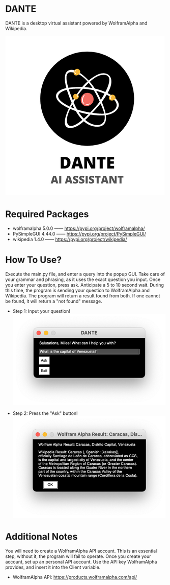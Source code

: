 # DANTE
DANTE is a desktop virtual assistant powered by WolframAlpha and Wikipedia.

![alt text](https://github.com/MilesWJ/DANTE/blob/804a86fc3daa35f5c0bea70850378ead8cae4ab8/DANTE/Assets/DANTE%20Square%20Text%201.png)

# Required Packages
- wolframalpha 5.0.0 —— https://pypi.org/project/wolframalpha/
- PySimpleGUI 4.44.0 —— https://pypi.org/project/PySimpleGUI/
- wikipedia 1.4.0 —— https://pypi.org/project/wikipedia/

# How To Use?
Execute the main.py file, and enter a query into the popup GUI. Take care of your grammar and phrasing, as it uses the exact question you input. Once you enter your question, press ask. Anticipate a 5 to 10 second wait. During this time, the program is sending your question to WolframAlpha and Wikipedia. The program will return a result found from both. If one cannot be found, it will return a "not found" message.

- Step 1: Input your question!
![alt text](https://github.com/MilesWJ/DANTE/blob/780da4759c77e9623a8b1e3e33e5867d471d8389/DANTE/Assets/Use1.png)

- Step 2: Press the "Ask" button!
![alt text](https://github.com/MilesWJ/DANTE/blob/780da4759c77e9623a8b1e3e33e5867d471d8389/DANTE/Assets/Use2.png)

# Additional Notes
You will need to create a WolframAlpha API account. This is an essential step, without it, the program will fail to operate. Once you create your account, set up an personal API account. Use the API key WolframAlpha provides, and insert it into the Client variable.
- WolframAlpha API: https://products.wolframalpha.com/api/
